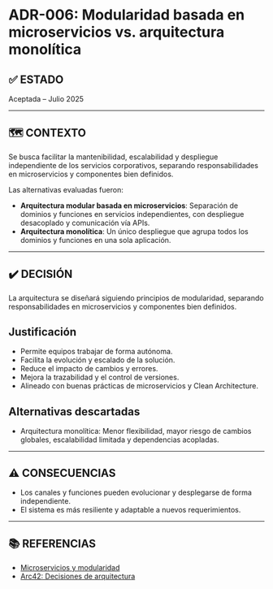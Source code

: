 # ADR-006: Modularidad basada en microservicios vs. arquitectura monolítica

## ✅ ESTADO

Aceptada – Julio 2025

---

## 🗺️ CONTEXTO

Se busca facilitar la mantenibilidad, escalabilidad y despliegue independiente de los servicios corporativos, separando responsabilidades en microservicios y componentes bien definidos.

Las alternativas evaluadas fueron:

- **Arquitectura modular basada en microservicios**: Separación de dominios y funciones en servicios independientes, con despliegue desacoplado y comunicación vía APIs.
- **Arquitectura monolítica**: Un único despliegue que agrupa todos los dominios y funciones en una sola aplicación.

---

## ✔️ DECISIÓN

La arquitectura se diseñará siguiendo principios de modularidad, separando responsabilidades en microservicios y componentes bien definidos.

## Justificación

- Permite equipos trabajar de forma autónoma.
- Facilita la evolución y escalado de la solución.
- Reduce el impacto de cambios y errores.
- Mejora la trazabilidad y el control de versiones.
- Alineado con buenas prácticas de microservicios y Clean Architecture.

## Alternativas descartadas

- Arquitectura monolítica: Menor flexibilidad, mayor riesgo de cambios globales, escalabilidad limitada y dependencias acopladas.

---

## ⚠️ CONSECUENCIAS

- Los canales y funciones pueden evolucionar y desplegarse de forma independiente.
- El sistema es más resiliente y adaptable a nuevos requerimientos.

---

## 📚 REFERENCIAS

- [Microservicios y modularidad](https://martinfowler.com/articles/microservices.html)
- [Arc42: Decisiones de arquitectura](https://arc42.org/decision/)
